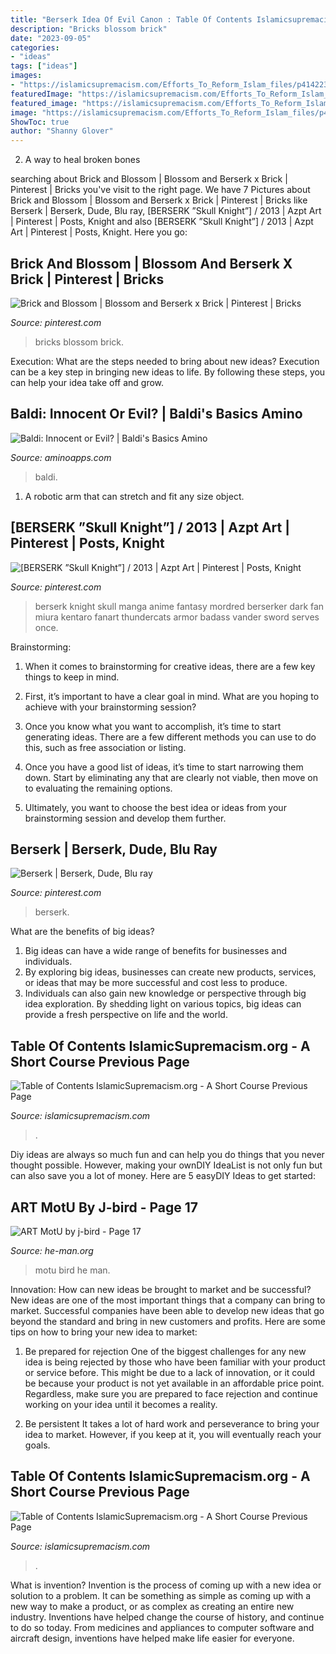 ```yaml
---
title: "Berserk Idea Of Evil Canon : Table Of Contents Islamicsupremacism.org"
description: "Bricks blossom brick"
date: "2023-09-05"
categories:
- "ideas"
tags: ["ideas"]
images:
- "https://islamicsupremacism.com/Efforts_To_Reform_Islam_files/p41422332.jpg"
featuredImage: "https://islamicsupremacism.com/Efforts_To_Reform_Islam_files/p41422332.jpg"
featured_image: "https://islamicsupremacism.com/Efforts_To_Reform_Islam_files/p41422332.jpg"
image: "https://islamicsupremacism.com/Efforts_To_Reform_Islam_files/p41422332.jpg"
ShowToc: true
author: "Shanny Glover"
---
```



2. A way to heal broken bones 

	

		
searching about Brick and Blossom | Blossom and Berserk x Brick | Pinterest | Bricks you've visit to the right page. We have 7 Pictures about Brick and Blossom | Blossom and Berserk x Brick | Pinterest | Bricks like Berserk | Berserk, Dude, Blu ray, [BERSERK ”Skull Knight”] / 2013 | Azpt Art | Pinterest | Posts, Knight and also [BERSERK ”Skull Knight”] / 2013 | Azpt Art | Pinterest | Posts, Knight. Here you go:
		
    
## Brick And Blossom | Blossom And Berserk X Brick | Pinterest | Bricks

<img loading=lazy src="https://s-media-cache-ak0.pinimg.com/564x/3a/95/cd/3a95cd83222648c0b6fc4d0606ded178.jpg" onerror="this.onerror=null;this.src='https://tse1.mm.bing.net/th?id=OIP.jwb6G4AUOGyuaEgUO7p0BwHaDt&amp;pid=15.1';" alt="Brick and Blossom | Blossom and Berserk x Brick | Pinterest | Bricks">

_Source: pinterest.com_

>bricks blossom brick. 

	

Execution: What are the steps needed to bring about new ideas?
Execution can be a key step in bringing new ideas to life. By following these steps, you can help your idea take off and grow.

    
## Baldi: Innocent Or Evil? | Baldi&#039;s Basics Amino

<img loading=lazy src="http://pm1.narvii.com/6860/86c2ba91cc6f8f447288808fc85e15ead9c58a53v2_00.jpg" onerror="this.onerror=null;this.src='https://tse1.mm.bing.net/th?id=OIP.rHzF1LtxloC2p8DNLNBbkgAAAA&amp;pid=15.1';" alt="Baldi: Innocent or Evil? | Baldi&#039;s Basics Amino">

_Source: aminoapps.com_

>baldi. 

	

1. A robotic arm that can stretch and fit any size object.

    
## [BERSERK ”Skull Knight”] / 2013 | Azpt Art | Pinterest | Posts, Knight

<img loading=lazy src="https://s-media-cache-ak0.pinimg.com/564x/ff/ca/40/ffca40bca137120cceb0e49f10c1c416.jpg" onerror="this.onerror=null;this.src='https://tse4.mm.bing.net/th?id=OIP.jRt2pYBnGC8dtn7Dg-3kIgHaI5&amp;pid=15.1';" alt="[BERSERK ”Skull Knight”] / 2013 | Azpt Art | Pinterest | Posts, Knight">

_Source: pinterest.com_

>berserk knight skull manga anime fantasy mordred berserker dark fan miura kentaro fanart thundercats armor badass vander sword serves once. 

	

Brainstorming:
1. When it comes to brainstorming for creative ideas, there are a few key things to keep in mind.
2. First, it’s important to have a clear goal in mind. What are you hoping to achieve with your brainstorming session?

3. Once you know what you want to accomplish, it’s time to start generating ideas. There are a few different methods you can use to do this, such as free association or listing.

4. Once you have a good list of ideas, it’s time to start narrowing them down. Start by eliminating any that are clearly not viable, then move on to evaluating the remaining options.

5. Ultimately, you want to choose the best idea or ideas from your brainstorming session and develop them further.

    
## Berserk | Berserk, Dude, Blu Ray

<img loading=lazy src="https://i.pinimg.com/originals/c3/fc/6d/c3fc6d0c1615594e9baa89270eab4202.jpg" onerror="this.onerror=null;this.src='https://tse4.mm.bing.net/th?id=OIP.ANZy_xRSzKkeuV3fwWCnUgHaEB&amp;pid=15.1';" alt="Berserk | Berserk, Dude, Blu ray">

_Source: pinterest.com_

>berserk. 

	

What are the benefits of big ideas?
1. Big ideas can have a wide range of benefits for businesses and individuals. 
2. By exploring big ideas, businesses can create new products, services, or ideas that may be more successful and cost less to produce. 
3. Individuals can also gain new knowledge or perspective through big idea exploration. By shedding light on various topics, big ideas can provide a fresh perspective on life and the world.

    
## Table Of Contents IslamicSupremacism.org - A Short Course Previous Page

<img loading=lazy src="https://islamicsupremacism.com/Efforts_To_Reform_Islam_files/mahmoud-taha-1.jpg" onerror="this.onerror=null;this.src='https://tse4.mm.bing.net/th?id=OIP.LS2r8zQf5ev2NFCQ_C5GaQAAAA&amp;pid=15.1';" alt="Table of Contents IslamicSupremacism.org - A Short Course Previous Page">

_Source: islamicsupremacism.com_

>. 

	

Diy ideas are always so much fun and can help you do things that you never thought possible. However, making your ownDIY IdeaList is not only fun but can also save you a lot of money. Here are 5 easyDIY Ideas to get started: 

    
## ART MotU By J-bird - Page 17

<img loading=lazy src="http://fc00.deviantart.net/fs71/i/2014/218/3/4/evilseed___v1_0_by_thejason10-d7u0dkh.jpg" onerror="this.onerror=null;this.src='https://tse2.mm.bing.net/th?id=OIP.kGJEbnjX806FmcOmaBHZtQHaLH&amp;pid=15.1';" alt="ART MotU by j-bird - Page 17">

_Source: he-man.org_

>motu bird he man. 

	

Innovation: How can new ideas be brought to market and be successful?
New ideas are one of the most important things that a company can bring to market. Successful companies have been able to develop new ideas that go beyond the standard and bring in new customers and profits. Here are some tips on how to bring your new idea to market:
1. Be prepared for rejection
One of the biggest challenges for any new idea is being rejected by those who have been familiar with your product or service before. This might be due to a lack of innovation, or it could be because your product is not yet available in an affordable price point. Regardless, make sure you are prepared to face rejection and continue working on your idea until it becomes a reality.

2. Be persistent
It takes a lot of hard work and perseverance to bring your idea to market. However, if you keep at it, you will eventually reach your goals.

    
## Table Of Contents IslamicSupremacism.org - A Short Course Previous Page

<img loading=lazy src="https://islamicsupremacism.com/Efforts_To_Reform_Islam_files/p41422332.jpg" onerror="this.onerror=null;this.src='https://tse1.mm.bing.net/th?id=OIP.I2VxDRUa7tOySm2H5qgyGAAAAA&amp;pid=15.1';" alt="Table of Contents IslamicSupremacism.org - A Short Course Previous Page">

_Source: islamicsupremacism.com_

>. 

	

What is invention?
Invention is the process of coming up with a new idea or solution to a problem. It can be something as simple as coming up with a new way to make a product, or as complex as creating an entire new industry. Inventions have helped change the course of history, and continue to do so today. From medicines and appliances to computer software and aircraft design, inventions have helped make life easier for everyone.


